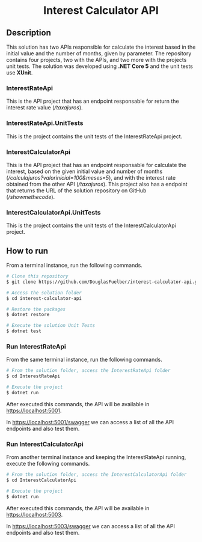 <h1 align="center">
  Interest Calculator API
</h1>

## Description

This solution has two APIs responsible for calculate the interest based in the initial value and the number of months, given by parameter. The repository contains four projects, two with the APIs, and two more with the projects unit tests. The solution was developed using **.NET Core 5** and the unit tests use **XUnit**.

### InterestRateApi

This is the API project that has an endpoint responsable for return the interest rate value (*/taxajuros*).

### InterestRateApi.UnitTests

This is the project contains the unit tests of the InterestRateApi project.

### InterestCalculatorApi

This is the API project that has an endpoint responsable for calculate the interest, based on the given initial value and number of months (*/calculajuros?valorinicial=100&meses=5*), and with the interest rate obtained from the other API (*/taxajuros*). This project also has a endpoint that returns the URL of the solution repository on GitHub (*/showmethecode*).

### InterestCalculatorApi.UnitTests

This is the project contains the unit tests of the InterestCalculatorApi project.

## How to run

From a terminal instance, run the following commands.

```bash
# Clone this repository
$ git clone https://github.com/DouglasFuelber/interest-calculator-api.git

# Access the solution folder
$ cd interest-calculator-api

# Restore the packages
$ dotnet restore

# Execute the solution Unit Tests 
$ dotnet test
```

### Run InterestRateApi

From the same terminal instance, run the following commands.

```bash
# From the solution folder, access the InterestRateApi folder
$ cd InterestRateApi

# Execute the project 
$ dotnet run
```

After executed this commands, the API will be available in <a href="https://localhost:5001" target="_blank" rel="noopener noreferrer">https://localhost:5001</a>.

In <a href="https://localhost:5001/swagger" target="_blank" rel="noopener noreferrer">https://localhost:5001/swagger</a> we can access a list of all the API endpoints and also test them.

### Run InterestCalculatorApi

From another terminal instance and keeping the InterestRateApi running, execute the following commands.

```bash
# From the solution folder, access the InterestCalculatorApi folder
$ cd InterestCalculatorApi

# Execute the project 
$ dotnet run
```

After executed this commands, the API will be available in <a href="https://localhost:5003" target="_blank" rel="noopener noreferrer">https://localhost:5003</a>.

In <a href="https://localhost:5003/swagger" target="_blank" rel="noopener noreferrer">https://localhost:5003/swagger</a> we can access a list of all the API endpoints and also test them.


